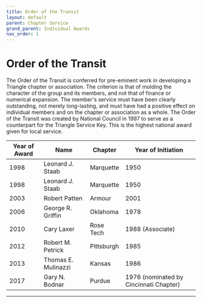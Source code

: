 ```yaml
---
title: Order of the Transit
layout: default
parent: Chapter Service
grand_parent: Individual Awards
nav_order: 1
---
```

# Order of the Transit

The Order of the Transit is conferred for pre-eminent work in developing a Triangle chapter or association. The criterion is that of molding the character of the group and its members, and not that of finance or numerical expansion. The member's service must have been clearly outstanding, not merely long-lasting, and must have had a positive effect on individual members and on the chapter or association as a whole. The Order of the Transit was created by National Council in 1997 to serve as a counterpart for the Triangle Service Key. This is the highest national award given for local service.

|Year of Award|Name|Chapter|Year of Initiation|
|---|---|---|---|
|1998|Leonard J. Staab|Marquette|1950|
|1998|Leonard J. Staab|Marquette|1950|
|2003|Robert Patten|Armour|2001|
|2006|George R. Griffin|Oklahoma|1978|
|2010|Cary Laxer|Rose Tech|1988 (Associate)|
|2012|Robert M. Petrick|Pittsburgh|1985|
|2013|Thomas E. Mulinazzi|Kansas|1986|
|2017|Gary N. Bodnar|Purdue|1976 (nominated by Cincinnati Chapter)|

----